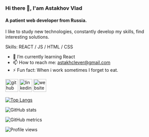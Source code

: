 ### Hi there 👋, I'am Astakhov Vlad
#### A patient web developer from Russia.
I like to study new technologies, constantly develop my skills, find interesting solutions.

Skills: REACT / JS / HTML / CSS

- 🌱 I’m currently learning React 
- 📫 How to reach me: astakhclever@gmail.com 
- ⚡ Fun fact: When i work sometimes I forget to eat. 


[<img src='https://cdn.jsdelivr.net/npm/simple-icons@3.0.1/icons/github.svg' alt='github' height='40'>](https://github.com/AstakhovV)  [<img src='https://cdn.jsdelivr.net/npm/simple-icons@3.0.1/icons/linkedin.svg' alt='linkedin' height='40'>](https://www.linkedin.com/in/https://www.linkedin.com/in/vladislav-astakhov-4a2107208//)  [<img src='https://cdn.jsdelivr.net/npm/simple-icons@3.0.1/icons/icloud.svg' alt='website' height='40'>](https://www.linkedin.com/in/vladislav-astakhov-4a2107208/)  

[![Top Langs](https://github-readme-stats.vercel.app/api/top-langs/?username=AstakhovV)](https://github.com/anuraghazra/github-readme-stats)

![GitHub stats](https://github-readme-stats.vercel.app/api?username=AstakhovV&show_icons=true)  

![GitHub metrics](https://metrics.lecoq.io/AstakhovV)  

![Profile views](https://gpvc.arturio.dev/AstakhovV)  
